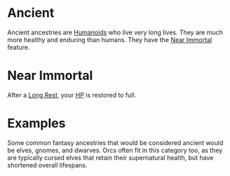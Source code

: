 # Ancient

Ancient ancestries are [Humanoids](../../../Resources%20for%20GMs/Creatures/Creature%20Types/Humanoid.md) who live very long lives. They are much more healthy and enduring than humans. They have the [Near Immortal](Ancient.md#Near%20Immortal) feature.

# Near Immortal

After a [Long Rest](../../../Game%20Procedures/Core%20Procedures/Resting.md#Long%20Rest), your [HP](../../Derived%20Statistics/Health%20Points.md) is restored to full.

# Examples

Some common fantasy ancestries that would be considered ancient would be elves, gnomes, and dwarves. Orcs often fit in this category too, as they are typically cursed elves that retain their supernatural health, but have shortened overall lifespans.
